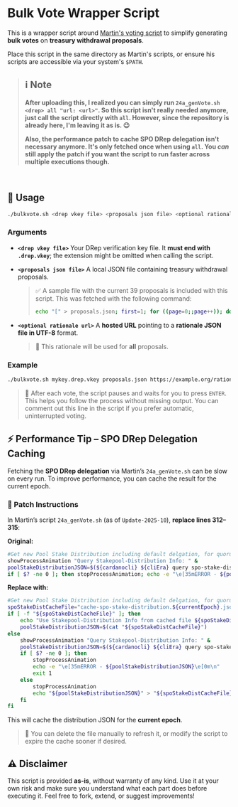 # Bulk Vote Wrapper Script

This is a wrapper script around [Martin's voting script](https://github.com/gitmachtl/scripts) to simplify generating **bulk votes** on **treasury withdrawal proposals**.

Place this script in the same directory as Martin's scripts, or ensure his scripts are accessible via your system's `$PATH`.

> ## ℹ️ Note
> **After uploading this, I realized you can simply run `24a_genVote.sh <drep> all "url: <url>"`. So this script isn't really needed anymore, just call the script directly with `all`. However, since the repository is already here, I'm leaving it as is. 😉**
> 
> **Also, the performance patch to cache SPO DRep delegation isn't necessary anymore. It's only fetched once when using `all`. You *can* still apply the patch if you want the script to run faster across multiple executions though.**
>

<br>

## 🚀 Usage

```bash
./bulkvote.sh <drep vkey file> <proposals json file> <optional rationale url>
```

### Arguments

* **`<drep vkey file>`**
  Your DRep verification key file. It **must end with `.drep.vkey`**; the extension might be omitted when calling the script.

* **`<proposals json file>`**
  A local JSON file containing treasury withdrawal proposals.

  > ✅ A sample file with the current 39 proposals is included with this script. This was fetched with the following command:
  > ````bash
  > echo "[" > proposals.json; first=1; for ((page=0;;page++)); do echo "Fetching page $page..." >&2; resp=$(curl -s "https://be.gov.tools/proposal/list?page=$page&pageSize=10&type[]=TreasuryWithdrawals"); items=$(echo "$resp" | jq -c '.elements[]'); [ -z "$items" ] && break; while IFS= read -r item; do [ $first -eq 0 ] && echo "," >> proposals.json; echo "$item" >> proposals.json; first=0; done <<< "$items"; done; echo "]" >> proposals.json
  > ````

* **`<optional rationale url>`**
  A **hosted URL** pointing to a **rationale JSON file in UTF-8** format.

  > 📎 This rationale will be used for **all** proposals.

### Example

```bash
./bulkvote.sh mykey.drep.vkey proposals.json https://example.org/rationale.json
```

> 🔸 After each vote, the script pauses and waits for you to press `ENTER`. This helps you follow the process without missing output.
> You can comment out this line in the script if you prefer automatic, uninterrupted voting.

## ⚡ Performance Tip – SPO DRep Delegation Caching

Fetching the **SPO DRep delegation** via Martin’s `24a_genVote.sh` can be slow on every run. To improve performance, you can cache the result for the current epoch.

### 🔧 Patch Instructions

In Martin’s script `24a_genVote.sh` (as of `Update-2025-10`), **replace lines 312–315**:

**Original:**

```bash
#Get new Pool Stake Distribution including default delgation, for quorum calculation later on - available with this command since cli 10.2.0.0
showProcessAnimation "Query Stakepool-Distribution Info: " &
poolStakeDistributionJSON=$(${cardanocli} ${cliEra} query spo-stake-distribution --all-spos 2> /dev/stdout)
if [ $? -ne 0 ]; then stopProcessAnimation; echo -e "\e[35mERROR - ${poolStakeDistributionJSON}\e[0m\n"; exit 1; else stopProcessAnimation; fi;
```

**Replace with:**

```bash
#Get new Pool Stake Distribution including default delgation, for quorum calculation later on - available with this command since cli 10.2.0.0
spoStakeDistCacheFile="cache-spo-stake-distribution.${currentEpoch}.json"
if [ -f "${spoStakeDistCacheFile}" ]; then
	echo "Use Stakepool-Distribution Info from cached file ${spoStakeDistCacheFile}"
	poolStakeDistributionJSON=$(cat "${spoStakeDistCacheFile}")
else
	showProcessAnimation "Query Stakepool-Distribution Info: " &
	poolStakeDistributionJSON=$(${cardanocli} ${cliEra} query spo-stake-distribution --all-spos 2> /dev/stdout)
	if [ $? -ne 0 ]; then
		stopProcessAnimation
		echo -e "\e[35mERROR - ${poolStakeDistributionJSON}\e[0m\n"
		exit 1
	else
		stopProcessAnimation
		echo "${poolStakeDistributionJSON}" > "${spoStakeDistCacheFile}"
	fi
fi
```

This will cache the distribution JSON for the **current epoch**.

> 📝 You can delete the file manually to refresh it, or modify the script to expire the cache sooner if desired.

## ⚠️ Disclaimer

This script is provided **as-is**, without warranty of any kind. Use it at your own risk and make sure you understand what each part does before executing it. Feel free to fork, extend, or suggest improvements!
